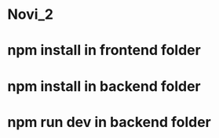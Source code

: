 # Novi_2

# npm install in frontend folder
# npm install in backend folder
# npm run dev in backend folder
